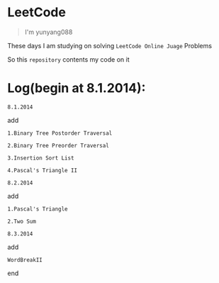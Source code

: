 # LeetCode

> I'm yunyang088 

These days I am studying on solving `LeetCode Online Juage` Problems 

So this `repository` contents my code on it 

# Log(begin at 8.1.2014):

`8.1.2014` 

add 
    
    1.Binary Tree Postorder Traversal 
    
    2.Binary Tree Preorder Traversal 
    
    3.Insertion Sort List 
    
    4.Pascal's Triangle II
    

`8.2.2014`

add
    
    1.Pascal's Triangle
    
    2.Two Sum

`8.3.2014`

add
    
    WordBreakII

end
